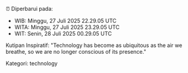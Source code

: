 ⏰ Diperbarui pada:
- WIB: Minggu, 27 Juli 2025 22.29.05 UTC
- WITA: Minggu, 27 Juli 2025 23.29.05 UTC
- WIT: Senin, 28 Juli 2025 00.29.05 UTC

Kutipan Inspiratif:
"Technology has become as ubiquitous as the air we breathe, so we are no longer conscious of its presence."


Kategori: technology

